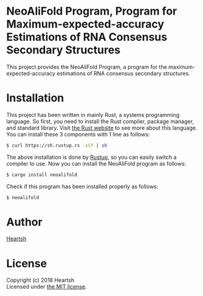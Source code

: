 # NeoAliFold Program, Program for Maximum-expected-accuracy Estimations of RNA Consensus Secondary Structures 
This project provides the NeoAliFold Program, a program for the maximum-expected-accuracy estimations of RNA consensus secondary structures.

# Installation
This project has been written in mainly Rust, a systems programming language.
So first, you need to install the Rust compiler, package manager, and standard library. 
Visit [the Rust website](https://www.rust-lang.org) to see more about this language.
You can install these 3 components with 1 line as follows:
```bash
$ curl https://sh.rustup.rs -sSf | sh
```
The above installation is done by [Rustup](https://github.com/rust-lang-nursery/rustup.rs), so you can easily switch a compiler to use. 
Now you can install the NeoAliFold program as follows: 
```bash
$ cargo install neoalifold
```
Check if this program has been installed properly as follows:
```bash
$ neoalifold
```

# Author
[Heartsh](https://github.com/heartsh)

# License
Copyright (c) 2018 Heartsh  
Licensed under [the MIT license](http://opensource.org/licenses/MIT).

